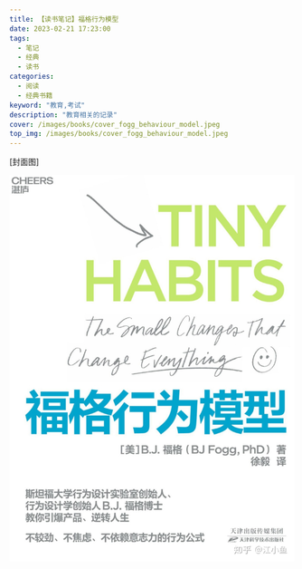 ```yaml
---
title: 【读书笔记】福格行为模型
date: 2023-02-21 17:23:00
tags: 
  - 笔记
  - 经典
  - 读书
categories: 
  - 阅读
  - 经典书籍
keyword: "教育,考试"
description: "教育相关的记录"
cover: /images/books/cover_fogg_behaviour_model.jpeg
top_img: /images/books/cover_fogg_behaviour_model.jpeg
---
```


[封面图]

![封面图](../images/books/cover_fogg_behaviour_model.jpeg)